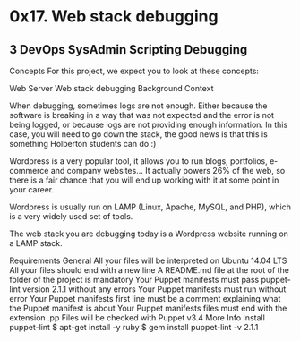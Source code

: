 # 0x17. Web stack debugging 
## 3 DevOps SysAdmin Scripting Debugging

Concepts For this project, we expect you to look at these concepts:

Web Server Web stack debugging Background Context

When debugging, sometimes logs are not enough. 
Either because the software is breaking in a way that was not expected and the error is not being logged,
 or because logs are not providing enough information. In this case, you will need to go down the stack, the good news is that this is something Holberton students can do :)

Wordpress is a very popular tool, it allows you to run blogs, portfolios, e-commerce and company websites… It actually powers 26% of the web, so there is a fair chance that you will end up working with it at some point in your career.

Wordpress is usually run on LAMP (Linux, Apache, MySQL, and PHP), 
which is a very widely used set of tools.

The web stack you are debugging today is a Wordpress website running on a LAMP stack.

Requirements 
General All your files will be interpreted on Ubuntu 14.04 LTS All your files should end with a new line 
A README.md file at the root of the folder of the project is mandatory 
Your Puppet manifests must pass puppet-lint version 2.1.1 without any errors Your Puppet manifests must run without error 
Your Puppet manifests first line must be a comment explaining what the Puppet manifest is about Your Puppet manifests files must end with the extension .pp Files will be checked with Puppet v3.4 More Info Install puppet-lint $ apt-get install -y ruby $ gem install puppet-lint -v 2.1.1

